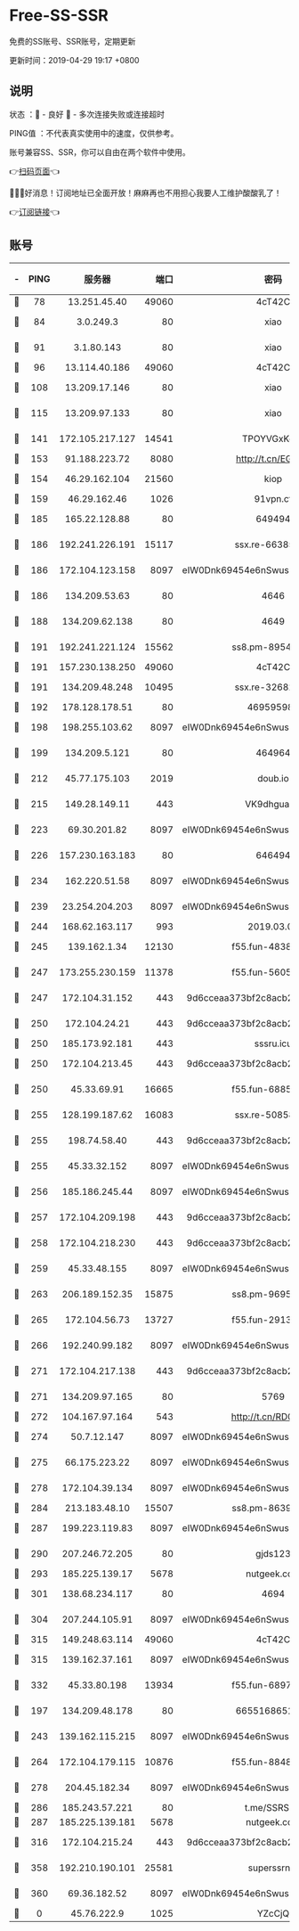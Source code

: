 # Free-SS-SSR

免费的SS账号、SSR账号，定期更新

更新时间：2019-04-29 19:17 +0800

## 说明

状态     ：🙂 - 良好 🙁 - 多次连接失败或连接超时

PING值   ：不代表真实使用中的速度，仅供参考。

账号兼容SS、SSR，你可以自由在两个软件中使用。

👉[扫码页面](https://liesauer.github.io/Free-SS-SSR/)👈

🎉🎉🎉好消息！订阅地址已全面开放！麻麻再也不用担心我要人工维护酸酸乳了！

👉[订阅链接](https://www.liesauer.net/yogurt/subscribe?ACCESS_TOKEN=DAYxR3mMaZAsaqUb)👈

## 账号

|-|PING|服务器|端口|密码|加密方式|区域|
|:----:|:----:|:-----:|-----:|:----:|:----:|:----:|
|🙂|78|13.251.45.40|49060|4cT42C|chacha20|SG|
|🙂|84|3.0.249.3|80|xiao|aes-128-ctr|SG|
|🙂|91|3.1.80.143|80|xiao|aes-128-ctr|SG|
|🙂|96|13.114.40.186|49060|4cT42C|chacha20|JP|
|🙂|108|13.209.17.146|80|xiao|aes-128-ctr|KR|
|🙂|115|13.209.97.133|80|xiao|aes-128-ctr|KR|
|🙂|141|172.105.217.127|14541|TPOYVGxKglpi|aes-256-cfb|JP|
|🙂|153|91.188.223.72|8080|http://t.cn/EGJIyrl|rc4-md5|RU|
|🙂|154|46.29.162.104|21560|kiop|aes-128-ctr|RU|
|🙂|159|46.29.162.46|1026|91vpn.cf|rc4-md5|RU|
|🙂|185|165.22.128.88|80|649494|aes-256-cfb|US|
|🙂|186|192.241.226.191|15117|ssx.re-66385437|aes-256-cfb|US|
|🙂|186|172.104.123.158|8097|eIW0Dnk69454e6nSwuspv9DmS201tQ0D|aes-256-cfb|JP|
|🙂|186|134.209.53.63|80|4646|aes-256-cfb|US|
|🙂|188|134.209.62.138|80|4649|aes-256-cfb|US|
|🙂|191|192.241.221.124|15562|ss8.pm-89540079|aes-256-cfb|US|
|🙂|191|157.230.138.250|49060|4cT42C|chacha20|US|
|🙂|191|134.209.48.248|10495|ssx.re-32682500|aes-256-cfb|US|
|🙂|192|178.128.178.51|80|469595985|chacha20|US|
|🙂|198|198.255.103.62|8097|eIW0Dnk69454e6nSwuspv9DmS201tQ0D|aes-256-cfb|US|
|🙂|199|134.209.5.121|80|464964|aes-256-cfb|US|
|🙂|212|45.77.175.103|2019|doub.io|aes-128-ctr|SG|
|🙂|215|149.28.149.11|443|VK9dhgualsL|aes-256-cfb|SG|
|🙂|223|69.30.201.82|8097|eIW0Dnk69454e6nSwuspv9DmS201tQ0D|aes-256-cfb|US|
|🙂|226|157.230.163.183|80|646494|aes-256-cfb|US|
|🙂|234|162.220.51.58|8097|eIW0Dnk69454e6nSwuspv9DmS201tQ0D|aes-256-cfb|US|
|🙂|239|23.254.204.203|8097|eIW0Dnk69454e6nSwuspv9DmS201tQ0D|aes-256-cfb|US|
|🙂|244|168.62.163.117|993|2019.03.07|rc4-md5|US|
|🙂|245|139.162.1.34|12130|f55.fun-48384115|aes-256-cfb|SG|
|🙂|247|173.255.230.159|11378|f55.fun-56053146|aes-256-cfb|US|
|🙂|247|172.104.31.152|443|9d6cceaa373bf2c8acb22e60b6a58be6|aes-256-cfb|US|
|🙂|250|172.104.24.21|443|9d6cceaa373bf2c8acb22e60b6a58be6|aes-256-cfb|US|
|🙂|250|185.173.92.181|443|sssru.icu|rc4-md5|RU|
|🙂|250|172.104.213.45|443|9d6cceaa373bf2c8acb22e60b6a58be6|aes-256-cfb|US|
|🙂|250|45.33.69.91|16665|f55.fun-68851329|aes-256-cfb|US|
|🙂|255|128.199.187.62|16083|ssx.re-50858444|aes-256-cfb|SG|
|🙂|255|198.74.58.40|443|9d6cceaa373bf2c8acb22e60b6a58be6|aes-256-cfb|US|
|🙂|255|45.33.32.152|8097|eIW0Dnk69454e6nSwuspv9DmS201tQ0D|aes-256-cfb|US|
|🙂|256|185.186.245.44|8097|eIW0Dnk69454e6nSwuspv9DmS201tQ0D|aes-256-cfb|NL|
|🙂|257|172.104.209.198|443|9d6cceaa373bf2c8acb22e60b6a58be6|aes-256-cfb|US|
|🙂|258|172.104.218.230|443|9d6cceaa373bf2c8acb22e60b6a58be6|aes-256-cfb|US|
|🙂|259|45.33.48.155|8097|eIW0Dnk69454e6nSwuspv9DmS201tQ0D|aes-256-cfb|US|
|🙂|263|206.189.152.35|15875|ss8.pm-96954757|aes-256-cfb|SG|
|🙂|265|172.104.56.73|13727|f55.fun-29132063|aes-256-cfb|SG|
|🙂|266|192.240.99.182|8097|eIW0Dnk69454e6nSwuspv9DmS201tQ0D|aes-256-cfb|US|
|🙂|271|172.104.217.138|443|9d6cceaa373bf2c8acb22e60b6a58be6|aes-256-cfb|US|
|🙂|271|134.209.97.165|80|5769|aes-256-cfb|SG|
|🙂|272|104.167.97.164|543|http://t.cn/RD0D7sx|rc4-md5|CA|
|🙂|274|50.7.12.147|8097|eIW0Dnk69454e6nSwuspv9DmS201tQ0D|aes-256-cfb|US|
|🙂|275|66.175.223.22|8097|eIW0Dnk69454e6nSwuspv9DmS201tQ0D|aes-256-cfb|US|
|🙂|278|172.104.39.134|8097|eIW0Dnk69454e6nSwuspv9DmS201tQ0D|aes-256-cfb|SG|
|🙂|284|213.183.48.10|15507|ss8.pm-86393768|rc4-md5|RU|
|🙂|287|199.223.119.83|8097|eIW0Dnk69454e6nSwuspv9DmS201tQ0D|aes-256-cfb|US|
|🙂|290|207.246.72.205|80|gjds123|aes-256-cfb|US|
|🙂|293|185.225.139.17|5678|nutgeek.com|rc4-md5|US|
|🙂|301|138.68.234.117|80|4694|aes-256-cfb|US|
|🙂|304|207.244.105.91|8097|eIW0Dnk69454e6nSwuspv9DmS201tQ0D|aes-256-cfb|US|
|🙂|315|149.248.63.114|49060|4cT42C|chacha20|CA|
|🙂|315|139.162.37.161|8097|eIW0Dnk69454e6nSwuspv9DmS201tQ0D|aes-256-cfb|SG|
|🙂|332|45.33.80.198|13934|f55.fun-68974310|aes-256-cfb|US|
|🙂|197|134.209.48.178|80|6655168651651|aes-256-cfb|US|
|🙂|243|139.162.115.215|8097|eIW0Dnk69454e6nSwuspv9DmS201tQ0D|aes-256-cfb|JP|
|🙂|264|172.104.179.115|10876|f55.fun-88481196|aes-256-cfb|SG|
|🙂|278|204.45.182.34|8097|eIW0Dnk69454e6nSwuspv9DmS201tQ0D|aes-256-cfb|US|
|🙂|286|185.243.57.221|80|t.me/SSRSUB|rc4-md5|US|
|🙂|287|185.225.139.181|5678|nutgeek.com|rc4-md5|US|
|🙂|316|172.104.215.24|443|9d6cceaa373bf2c8acb22e60b6a58be6|aes-256-cfb|US|
|🙂|358|192.210.190.101|25581|superssrnet|aes-256-cfb|US|
|🙁|360|69.36.182.52|8097|eIW0Dnk69454e6nSwuspv9DmS201tQ0D|aes-256-cfb|US|
|🙁|0|45.76.222.9|1025|YZcCjQ|rc4-md5|JP|
